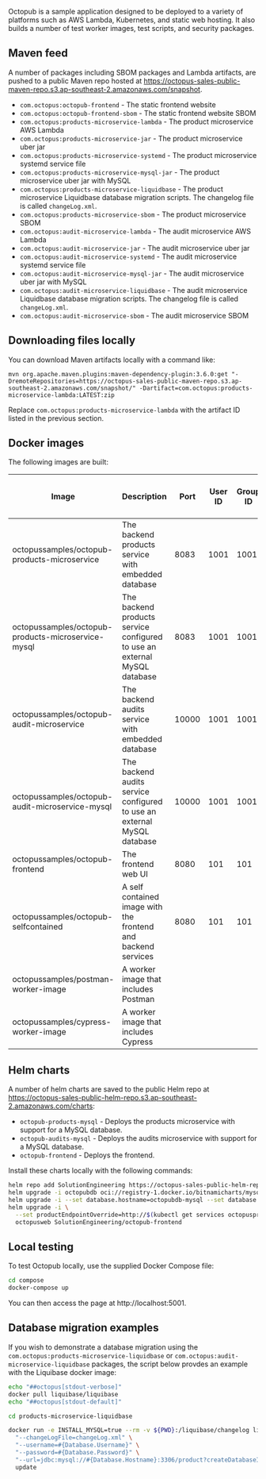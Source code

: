 Octopub is a sample application designed to be deployed to a variety of platforms such as AWS Lambda, Kubernetes, and
static web hosting. It also builds a number of test worker images, test scripts, and security packages.

## Maven feed

A number of packages including SBOM packages and Lambda artifacts, are pushed to a public Maven repo hosted at
https://octopus-sales-public-maven-repo.s3.ap-southeast-2.amazonaws.com/snapshot.

* `com.octopus:octopub-frontend` - The static frontend website
* `com.octopus:octopub-frontend-sbom` - The static frontend website SBOM
* `com.octopus:products-microservice-lambda` - The product microservice AWS Lambda
* `com.octopus:products-microservice-jar` - The product microservice uber jar
* `com.octopus:products-microservice-systemd` - The product microservice systemd service file
* `com.octopus:products-microservice-mysql-jar` - The product microservice uber jar with MySQL
* `com.octopus:products-microservice-liquidbase` - The product microservice Liquidbase database migration scripts. The changelog file is called `changeLog.xml`.
* `com.octopus:products-microservice-sbom` - The product microservice SBOM
* `com.octopus:audit-microservice-lambda` - The audit microservice AWS Lambda
* `com.octopus:audit-microservice-jar` - The audit microservice uber jar
* `com.octopus:audit-microservice-systemd` - The audit microservice systemd service file
* `com.octopus:audit-microservice-mysql-jar` - The audit microservice uber jar with MySQL
* `com.octopus:audit-microservice-liquidbase` - The audit microservice Liquidbase database migration scripts. The changelog file is called `changeLog.xml`.
* `com.octopus:audit-microservice-sbom` - The audit microservice SBOM

## Downloading files locally

You can download Maven artifacts locally with a command like:

```
mvn org.apache.maven.plugins:maven-dependency-plugin:3.6.0:get "-DremoteRepositories=https://octopus-sales-public-maven-repo.s3.ap-southeast-2.amazonaws.com/snapshot/" -Dartifact=com.octopus:products-microservice-lambda:LATEST:zip
```

Replace `com.octopus:products-microservice-lambda` with the artifact ID listed in the previous section.

## Docker images

The following images are built:

| Image                                              | Description                                                               | Port  | User ID | Group ID | Filesystem Write Access Required |
|----------------------------------------------------|---------------------------------------------------------------------------|-------|---------|----------|----------------------------------|
| octopussamples/octopub-products-microservice       | The backend products service with embedded database                       | 8083  | 1001    | 1001     | true                             |
| octopussamples/octopub-products-microservice-mysql | The backend products service configured to use an external MySQL database | 8083  | 1001    | 1001     | true                             |
| octopussamples/octopub-audit-microservice          | The backend audits service with embedded database                         | 10000 | 1001    | 1001     | true                             |
| octopussamples/octopub-audit-microservice-mysql    | The backend audits service configured to use an external MySQL database   | 10000 | 1001    | 1001     | true                             |
| octopussamples/octopub-frontend                    | The frontend web UI                                                       | 8080  | 101     | 101      | true                             |
| octopussamples/octopub-selfcontained               | A self contained image with the frontend and backend services             | 8080  | 101     | 101      | true                             |
| octopussamples/postman-worker-image                | A worker image that includes Postman                                      |       |         |          |                                  |
| octopussamples/cypress-worker-image                | A worker image that includes Cypress                                      |       |         |          |                                  |

## Helm charts

A number of helm charts are saved to the public Helm repo at
https://octopus-sales-public-helm-repo.s3.ap-southeast-2.amazonaws.com/charts:

* `octopub-products-mysql` - Deploys the products microservice with support for a MySQL database.
* `octopub-audits-mysql` - Deploys the audits microservice with support for a MySQL database.
* `octopub-frontend` - Deploys the frontend.

Install these charts locally with the following commands:

```bash
helm repo add SolutionEngineering https://octopus-sales-public-helm-repo.s3.ap-southeast-2.amazonaws.com/charts
helm upgrade -i octopubdb oci://registry-1.docker.io/bitnamicharts/mysql
helm upgrade -i --set database.hostname=octopubdb-mysql --set database.password=$(kubectl get secret --namespace default octopubdb-mysql -o jsonpath="{.data.mysql-root-password}" | base64 -d) octopusprod SolutionEngineering/octopub-products-mysql
helm upgrade -i \
  --set productEndpointOverride=http://$(kubectl get services octopusprod-octopub-products-mysql -o jsonpath="{.status.loadBalancer.ingress[0].hostname}")/api/products \
  octopusweb SolutionEngineering/octopub-frontend
```

## Local testing

To test Octopub locally, use the supplied Docker Compose file:

```bash
cd compose
docker-compose up
```

You can then access the page at http://localhost:5001.

## Database migration examples

If you wish to demonstrate a database migration using the `com.octopus:products-microservice-liquidbase` or 
`com.octopus:audit-microservice-liquidbase` packages, the script below provdes an example with the Liquibase
docker image:

```bash
echo "##octopus[stdout-verbose]"
docker pull liquibase/liquibase
echo "##octopus[stdout-default]"

cd products-microservice-liquidbase

docker run -e INSTALL_MYSQL=true --rm -v ${PWD}:/liquibase/changelog liquibase/liquibase \
  "--changeLogFile=changeLog.xml" \
  "--username=#{Database.Username}" \
  "--password=#{Database.Password}" \
  "--url=jdbc:mysql://#{Database.Hostname}:3306/product?createDatabaseIfNotExist=true" \
  update
```